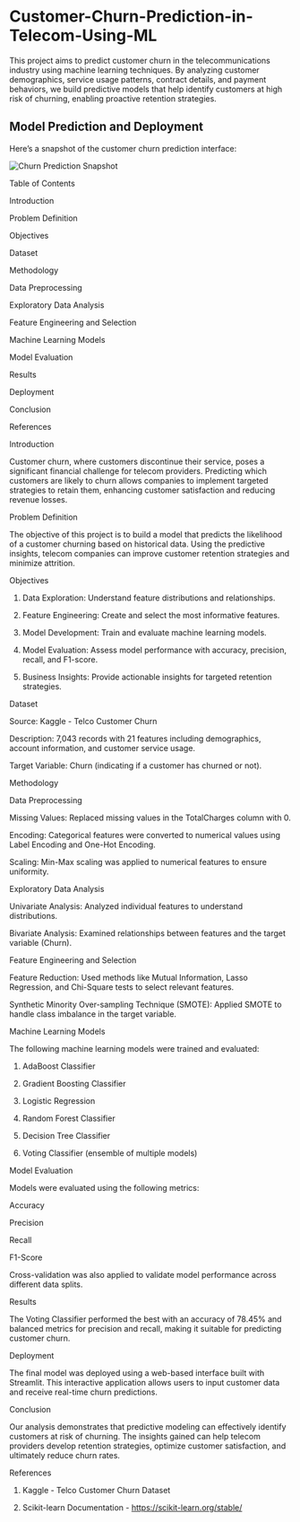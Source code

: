 # Customer-Churn-Prediction-in-Telecom-Using-ML

This project aims to predict customer churn in the telecommunications industry using machine learning techniques. By analyzing customer demographics, service usage patterns, contract details, and payment behaviors, we build predictive models that help identify customers at high risk of churning, enabling proactive retention strategies.


## Model Prediction and Deployment

Here’s a snapshot of the customer churn prediction interface:

![Churn Prediction Snapshot](images/churn_prediction.png)

Table of Contents

Introduction

Problem Definition

Objectives

Dataset

Methodology

Data Preprocessing

Exploratory Data Analysis

Feature Engineering and Selection


Machine Learning Models

Model Evaluation

Results

Deployment

Conclusion

References


Introduction

Customer churn, where customers discontinue their service, poses a significant financial challenge for telecom providers. Predicting which customers are likely to churn allows companies to implement targeted strategies to retain them, enhancing customer satisfaction and reducing revenue losses.

Problem Definition

The objective of this project is to build a model that predicts the likelihood of a customer churning based on historical data. Using the predictive insights, telecom companies can improve customer retention strategies and minimize attrition.

Objectives

1. Data Exploration: Understand feature distributions and relationships.


2. Feature Engineering: Create and select the most informative features.


3. Model Development: Train and evaluate machine learning models.


4. Model Evaluation: Assess model performance with accuracy, precision, recall, and F1-score.


5. Business Insights: Provide actionable insights for targeted retention strategies.



Dataset

Source: Kaggle - Telco Customer Churn

Description: 7,043 records with 21 features including demographics, account information, and customer service usage.

Target Variable: Churn (indicating if a customer has churned or not).


Methodology

Data Preprocessing

Missing Values: Replaced missing values in the TotalCharges column with 0.

Encoding: Categorical features were converted to numerical values using Label Encoding and One-Hot Encoding.

Scaling: Min-Max scaling was applied to numerical features to ensure uniformity.


Exploratory Data Analysis

Univariate Analysis: Analyzed individual features to understand distributions.

Bivariate Analysis: Examined relationships between features and the target variable (Churn).


Feature Engineering and Selection

Feature Reduction: Used methods like Mutual Information, Lasso Regression, and Chi-Square tests to select relevant features.

Synthetic Minority Over-sampling Technique (SMOTE): Applied SMOTE to handle class imbalance in the target variable.


Machine Learning Models

The following machine learning models were trained and evaluated:

1. AdaBoost Classifier


2. Gradient Boosting Classifier


3. Logistic Regression


4. Random Forest Classifier


5. Decision Tree Classifier


6. Voting Classifier (ensemble of multiple models)



Model Evaluation

Models were evaluated using the following metrics:

Accuracy

Precision

Recall

F1-Score


Cross-validation was also applied to validate model performance across different data splits.

Results

The Voting Classifier performed the best with an accuracy of 78.45% and balanced metrics for precision and recall, making it suitable for predicting customer churn.

Deployment

The final model was deployed using a web-based interface built with Streamlit. This interactive application allows users to input customer data and receive real-time churn predictions.

Conclusion

Our analysis demonstrates that predictive modeling can effectively identify customers at risk of churning. The insights gained can help telecom providers develop retention strategies, optimize customer satisfaction, and ultimately reduce churn rates.

References

1. Kaggle - Telco Customer Churn Dataset


2. Scikit-learn Documentation - https://scikit-learn.org/stable/
